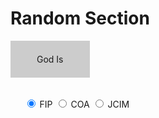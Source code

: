 ---
---
# Random Section


<span id="generateButton" class="block">
God Is
</span>

<span class="block">

<input type="radio" id="fipRadio" name="editionGroup" checked />
<label for="fipRadio">FIP</label>
<input type="radio" id="coaRadio" name="editionGroup" />
<label for="coaRadio">COA</label>
<input type="radio" id="jcimRadio" name="editionGroup" />
<label for="jcimRadio">JCIM</label>

</span>

<span id="resultSpan" class="block">
&nbsp;
</span>

<style>
	span.block {
	display: block;
}

span.block + span.block {
  margin-top: 2rem;
}

span#generateButton {
  display: inline-block;
  padding: 1.5em 3em 1.5em 3em;
  background-color: #ccc;
}

span#generateButton:hover {
  border: 1px solid blue;
}

input#fipRadio {
  margin-left: 2em;
}

span#resultSpan {
  font-size: 2em;
}

</style>



<script>


var getSection = function() {
	if (document.getElementById("coaRadio").checked)
		var sections = coaSections;
	else if (document.getElementById("fipRadio").checked)
		var sections = fipSections;
	else
		var sections = jcimSections;
	var max = sections.length;
	var num = Math.floor( (Math.random() * max) );
	document.getElementById("resultSpan").textContent = sections[num];
};

if (typeof(window) !== "undefined") {
	window.addEventListener("load", function() {

		document.onkeydown = function(e) {
			e = e || window.event;
			if (e.keyCode == 13)
			{
					getSection();
					return false;
			}
			return true;
		};

		document.getElementById("generateButton").onclick = getSection;
	});
}


var fipSections = ["T-In",
"T-1.I",
"T-1.II",
"T-1.III",
"T-1.IV",
"T-1.V",
"T-1.VI",
"T-1.VII",
"T-2.I",
"T-2.II",
"T-2.III",
"T-2.IV",
"T-2.V",
"T-2.VI",
"T-2.VII",
"T-2.VIII",
"T-3.I",
"T-3.II",
"T-3.III",
"T-3.IV",
"T-3.V",
"T-3.VI",
"T-3.VII",
"T-4.in",
"T-4.I",
"T-4.II",
"T-4.III",
"T-4.IV",
"T-4.V",
"T-4.VI",
"T-4.VII",
"T-5.in",
"T-5.I",
"T-5.II",
"T-5.III",
"T-5.IV",
"T-5.V",
"T-5.VI",
"T-5.VII",
"T-6.in",
"T-6.I",
"T-6.II",
"T-6.III",
"T-6.IV",
"T-6.V",
"T-6.V-A",
"T-6.V-B",
"T-6.V-C",
"T-7.I",
"T-7.II",
"T-7.III",
"T-7.IV",
"T-7.V",
"T-7.VI",
"T-7.VII",
"T-7.VIII",
"T-7.IX",
"T-7.X",
"T-7.XI",
"T-8.I",
"T-8.II",
"T-8.III",
"T-8.IV",
"T-8.V",
"T-8.VI",
"T-8.VII",
"T-8.VIII",
"T-8.IX",
"T-9.I",
"T-9.II",
"T-9.III",
"T-9.IV",
"T-9.V",
"T-9.VI",
"T-9.VII",
"T-9.VIII",
"T-10.in",
"T-10.I",
"T-10.II",
"T-10.III",
"T-10.IV",
"T-10.V",
"T-11.in",
"T-11.I",
"T-11.II",
"T-11.III",
"T-11.IV",
"T-11.V",
"T-11.VI",
"T-11.VII",
"T-11.VIII",
"T-12.I",
"T-12.II",
"T-12.III",
"T-12.IV",
"T-12.V",
"T-12.VI",
"T-12.VII",
"T-12.VIII",
"T-13.in",
"T-13.I",
"T-13.II",
"T-13.III",
"T-13.IV",
"T-13.V",
"T-13.VI",
"T-13.VII",
"T-13.VIII",
"T-13.IX",
"T-13.X",
"T-13.XI",
"T-14.in",
"T-14.I",
"T-14.II",
"T-14.III",
"T-14.IV",
"T-14.V",
"T-14.VI",
"T-14.VII",
"T-14.VIII",
"T-14.IX",
"T-14.X",
"T-14.XI",
"T-15.I",
"T-15.II",
"T-15.III",
"T-15.IV",
"T-15.V",
"T-15.VI",
"T-15.VII",
"T-15.VIII",
"T-15.IX",
"T-15.X",
"T-15.XI",
"T-16.I",
"T-16.II",
"T-16.III",
"T-16.IV",
"T-16.V",
"T-16.VI",
"T-16.VII",
"T-17.I",
"T-17.II",
"T-17.III",
"T-17.IV",
"T-17.V",
"T-17.VI",
"T-17.VII",
"T-17.VIII",
"T-18.I",
"T-18.II",
"T-18.III",
"T-18.IV",
"T-18.V",
"T-18.VI",
"T-18.VII",
"T-18.VIII",
"T-18.IX",
"T-19.I",
"T-19.II",
"T-19.III",
"T-19.IV",
"T-19.IV-A",
"T-19.IV-B",
"T-19.IV-C",
"T-19.IV-D",
"T-20.I",
"T-20.II",
"T-20.III",
"T-20.IV",
"T-20.V",
"T-20.VI",
"T-20.VII",
"T-20.VIII",
"T-21.in",
"T-21.I",
"T-21.II",
"T-21.III",
"T-21.IV",
"T-21.V",
"T-21.VI",
"T-21.VII",
"T-21.VIII",
"T-22.in",
"T-22.I",
"T-22.II",
"T-22.III",
"T-22.IV",
"T-22.V",
"T-22.VI",
"T-23.in",
"T-23.I",
"T-23.II",
"T-23.III",
"T-23.IV",
"T-24.in",
"T-24.I",
"T-24.II",
"T-24.III",
"T-24.IV",
"T-24.V",
"T-24.VI",
"T-24.VII",
"T-25.in",
"T-25.I",
"T-25.II",
"T-25.III",
"T-25.IV",
"T-25.V",
"T-25.VI",
"T-25.VII",
"T-25.VIII",
"T-25.IX",
"T-26.I",
"T-26.II",
"T-26.III",
"T-26.IV",
"T-26.V",
"T-26.VI",
"T-26.VII",
"T-26.VIII",
"T-26.IX",
"T-26.X",
"T-27.I",
"T-27.II",
"T-27.III",
"T-27.IV",
"T-27.V",
"T-27.VI",
"T-27.VII",
"T-27.VIII",
"T-28.I",
"T-28.II",
"T-28.III",
"T-28.IV",
"T-28.V",
"T-28.VI",
"T-28.VII",
"T-29.I",
"T-29.II",
"T-29.III",
"T-29.IV",
"T-29.V",
"T-29.VI",
"T-29.VII",
"T-29.VIII",
"T-29.IX",
"T-30.in",
"T-30.I",
"T-30.II",
"T-30.III",
"T-30.IV",
"T-30.V",
"T-30.VI",
"T-30.VII",
"T-30.VIII",
"T-31.I",
"T-31.II",
"T-31.III",
"T-31.IV",
"T-31.V",
"T-31.VI",
"T-31.VII",
"T-31.VIII",
"M-In",
"M-1",
"M-2",
"M-3",
"M-4",
"M-4.I",
"M-4.II",
"M-4.III",
"M-4.IV",
"M-4.V",
"M-4.VI",
"M-4.VII",
"M-4.VIII",
"M-4.IX",
"M-4.X",
"M-5",
"M-5.I",
"M-5.II",
"M-5.III",
"M-6",
"M-7",
"M-8",
"M-9",
"M-10",
"M-11",
"M-12",
"M-13",
"M-14",
"M-15",
"M-16",
"M-17",
"M-18",
"M-19",
"M-20",
"M-21",
"M-22",
"M-23",
"M-24",
"M-25",
"M-26",
"M-27",
"M-28",
"M-29",
"C-In",
"C-1",
"C-2",
"C-3",
"C-4",
"C-5",
"C-6",
"C-Ep",
"P-In",
"P-1",
"P-2.in",
"P-2.I",
"P-2.II",
"P-2.III",
"P-2.IV",
"P-2.V",
"P-2.VI",
"P-2.VII",
"P-3.I",
"P-3.II",
"P-3.III",
"S-1.in",
"S-1.I",
"S-1.II",
"S-1.III",
"S-1.IV",
"S-1.V",
"S-2.in",
"S-2.I",
"S-2.II",
"S-2.III",
"S-3.in",
"S-3.I",
"S-3.II",
"S-3.III",
"S-3.IV"
];

var coaSections = ["T–In",
"T–1.1",
"T–1.2",
"T–1.3",
"T–1.4",
"T–1.5",
"T–1.6",
"T–1.7",
"T–1.8",
"T–1.9",
"T–1.10",
"T–1.11",
"T–1.12",
"T–1.13",
"T–1.14",
"T–1.15",
"T–1.16",
"T–1.17",
"T–1.18",
"T–1.19",
"T–1.20",
"T–1.21",
"T–1.22",
"T–1.23",
"T–1.24",
"T–1.25",
"T–1.26",
"T–1.27",
"T–1.28",
"T–1.29",
"T–1.30",
"T–1.31",
"T–1.32",
"T–1.33",
"T–1.34",
"T–1.35",
"T–1.36",
"T–1.37",
"T–1.38",
"T–1.39",
"T–1.40",
"T–1.41",
"T–1.42",
"T–1.43",
"T–1.44",
"T–1.45",
"T–1.46",
"T–1.47",
"T–1.48",
"T–1.49",
"T–1.50",
"T–2.I",
"T–2.II",
"T–2.III",
"T–2.IV",
"T–2.V",
"T–2.VI",
"T–2.VII",
"T–2.VIII",
"T–2.IX",
"T–2.X",
"T–2.XI",
"T–2.XII",
"T–2.XIII",
"T–3.I",
"T–3.II",
"T–3.III",
"T–3.IV",
"T–3.V",
"T–3.VI",
"T–3.VII",
"T–3.VIII",
"T–3.IX",
"T–3.X",
"T–3.XI",
"T–4.I",
"T–4.II",
"T–4.III",
"T–4.IV",
"T–4.V",
"T–4.VI",
"T–4.VII",
"T–4.VIII",
"T–4.IX",
"T–4.X",
"T–4.XI",
"T–5.I",
"T–5.II",
"T–5.III",
"T–5.IV",
"T–5.V",
"T–5.VI",
"T–5.VII",
"T–5.VIII",
"T–5.IX",
"T–5.X",
"T–6.I",
"T–6.II",
"T–6.III",
"T–6.IV",
"T–6.V",
"T–6.VI",
"T–6.VII",
"T–6.VII–A",
"T–6.VII–B",
"T–6.VII–C",
"T–6.VIII",
"T–7.I",
"T–7.II",
"T–7.III",
"T–7.IV",
"T–7.V",
"T–7.VI",
"T–7.VII",
"T–7.VIII",
"T–7.IX",
"T–7.X",
"T–8.I",
"T–8.II",
"T–8.III",
"T–8.IV",
"T–8.V",
"T–8.VI",
"T–8.VII",
"T–8.VIII",
"T–9.I",
"T–9.II",
"T–9.III",
"T–9.IV",
"T–9.V",
"T–9.VI",
"T–9.VII",
"T–9.VIII",
"T–10.I",
"T–10.II",
"T–10.III",
"T–10.IV",
"T–10.V",
"T–11.I",
"T–11.II",
"T–11.III",
"T–11.IV",
"T–11.V",
"T–11.VI",
"T–11.VII",
"T–11.VIII",
"T–11.IX",
"T–12.I",
"T–12.II",
"T–12.III",
"T–12.IV",
"T–12.V",
"T–12.VI",
"T–12.VII",
"T–12.VIII",
"T–12.IX",
"T–12.X",
"T–13.I",
"T–13.II",
"T–13.III",
"T–13.IV",
"T–13.V",
"T–13.VI",
"T–13.VII",
"T–13.VIII",
"T–13.IX",
"T–13.X",
"T–13.XI",
"T–13.XII",
"T–14.I",
"T–14.II",
"T–14.III",
"T–14.IV",
"T–14.V",
"T–14.VI",
"T–14.VII",
"T–14.VIII",
"T–14.IX",
"T–14.X",
"T–14.XI",
"T–14.XII",
"T–15.I",
"T–15.II",
"T–15.III",
"T–15.IV",
"T–15.V",
"T–15.VI",
"T–15.VII",
"T–15.VIII",
"T–15.IX",
"T–15.X",
"T–15.XI",
"T–16.I",
"T–16.II",
"T–16.III",
"T–16.IV",
"T–16.V",
"T–16.VI",
"T–16.VII",
"T–17.I",
"T–17.II",
"T–17.III",
"T–17.IV",
"T–17.V",
"T–17.VI",
"T–17.VII",
"T–17.VIII",
"T–17.IX",
"T–18.I",
"T–18.II",
"T–18.III",
"T–18.IV",
"T–18.V",
"T–18.VI",
"T–18.VII",
"T–18.VIII",
"T–19.I",
"T–19.II",
"T–19.III",
"T–19.IV",
"T–19.IV–A",
"T–19.IV–B",
"T–19.IV–C",
"T–19.IV–D",
"T–20.I",
"T–20.II",
"T–20.III",
"T–20.IV",
"T–20.V",
"T–20.VI",
"T–20.VII",
"T–20.VIII",
"T–21.I",
"T–21.II",
"T–21.III",
"T–21.IV",
"T–21.V",
"T–21.VI",
"T–21.VII",
"T–22.I",
"T–22.II",
"T–22.III",
"T–22.IV",
"T–22.V",
"T–22.VI",
"T–22.VII",
"T–22.VIII",
"T–22.IX",
"T–23.I",
"T–23.II",
"T–23.III",
"T–23.IV",
"T–24.I",
"T–24.II",
"T–24.III",
"T–24.IV",
"T–24.V",
"T–24.VI",
"T–24.VII",
"T–25.I",
"T–25.II",
"T–25.III",
"T–25.IV",
"T–25.V",
"T–25.VI",
"T–25.VII",
"T–25.VIII",
"T–25.IX",
"T–25.X",
"T–26.I",
"T–26.II",
"T–26.III",
"T–26.IV",
"T–26.V",
"T–26.VI",
"T–26.VII",
"T–26.VIII",
"T–26.IX",
"T–26.X",
"T–27.I",
"T–27.II",
"T–27.III",
"T–27.IV",
"T–27.V",
"T–27.VI",
"T–27.VII",
"T–27.VIII",
"T–27.IX",
"T–27.X",
"T–27.XI",
"T–28.I",
"T–28.II",
"T–28.III",
"T–28.IV",
"T–28.V",
"T–28.VI",
"T–28.VII",
"T–29.I",
"T–29.II",
"T–29.III",
"T–29.IV",
"T–29.V",
"T–29.VI",
"T–29.VII",
"T–29.VIII",
"T–29.IX",
"T–29.X",
"T–30.I",
"T–30.II",
"T–30.III",
"T–30.IV",
"T–30.V",
"T–30.VI",
"T–30.VII",
"T–30.VIII",
"T–30.IX",
"T–31.I",
"T–31.II",
"T–31.III",
"T–31.IV",
"T–31.V",
"T–31.VI",
"T–31.VII",
"T–31.VIII",
"T–31.IX",
"M–In",
"M–1",
"M–2",
"M–3",
"M–4",
"M–4.I",
"M–4.II",
"M–4.III",
"M–4.IV",
"M–4.V",
"M–4.VI",
"M–4.VII",
"M–4.VIII",
"M–4.IX",
"M–4.X",
"M–5",
"M–5.I",
"M–5.II",
"M–5.III",
"M–6",
"M–7",
"M–8",
"M–9",
"M–10",
"M–11",
"M–12",
"M–13",
"M–14",
"M–15",
"M–16",
"M–17",
"M–18",
"M–19",
"M–20",
"M–21",
"M–22",
"M–23",
"M–24",
"M–25",
"M–26",
"M–27",
"M–28",
"M–29",
"C–In",
"C–1",
"C–2",
"C–3",
"C–4",
"C–5",
"C–6",
"C–Ep",
"Cam–1",
"Cam–2",
"Cam–3",
"Cam–4",
"Cam–5",
"Cam–6",
"Cam–7",
"Cam–8",
"Cam–9",
"Cam–10",
"Cam–11",
"Cam–12",
"Cam–13",
"Cam–14",
"Cam–15",
"Cam–16",
"Cam–17",
"Cam–18",
"Cam–19",
"Cam–20",
"Cam–21",
"Cam–22",
"Cam–23",
"Cam–24",
"Cam–25",
"Cam–26",
"Cam–27",
"Cam–28",
"Cam–29",				
"Cam–30",
"Cam–31",
"Cam–32",
"Cam–33"
];

var jcimSections = [
"T–In",
"T–1.I",
"T–1.II",
"T–2.I",
"T–2.II",
"T–2.III",
"T–2.IV",
"T–2.V",
"T–2.VI",
"T–3.I",
"T–3.II",
"T–3.III",
"T–3.IV",
"T–3.V",
"T–3.VI",
"T–3.VII",
"T–3.VIII",
"T–3.IX",
"T–4.I",
"T–4.II",
"T–4.III",
"T–4.IV",
"T–4.V",
"T–4.VI",
"T–4.VII",
"T–4.VIII",
"T–4.IX",
"T–5.I",
"T–5.II",
"T–5.III",
"T–5.IV",
"T–5.V",
"T–5.VI",
"T–5.VII",
"T–5.VIII",
"T–5.IX",
"T–6.I",
"T–6.II",
"T–6.III",
"T–6.IV",
"T–6.V",
"T–6.V–a",
"T–6.V–b",
"T–6.V–c",
"T–7.I",
"T–7.II",
"T–7.III",
"T–7.IV",
"T–7.V",
"T–7.VI",
"T–7.VII",
"T–7.VIII",
"T–7.IX",
"T–7.X",
"T–7.XI",
"T–7.XII",
"T–8.I",
"T–8.II",
"T–8.III",
"T–8.IV",
"T–8.V",
"T–8.VI",
"T–8.VII",
"T–8.VIII",
"T–8.IX",
"T–8.X",
"T–8.XI",
"T–9.I",
"T–9.II",
"T–9.III",
"T–9.IV",
"T–9.V",
"T–9.VI",
"T–9.VII",
"T–9.VIII",
"T–9.IX",
"T–9.X",
"T–9.XI",
"T–10.I",
"T–10.II",
"T–10.III",
"T–10.IV",
"T–10.V",
"T–10.VI",
"T–10.VII",
"T–10.VIII",
"T–11.I",
"T–11.II",
"T–11.III",
"T–11.IV",
"T–11.V",
"T–11.VI",
"T–11.VII",
"T–11.VIII",
"T–11.IX",
"T–11.X",
"T–12.I",
"T–12.II",
"T–12.III",
"T–12.IV",
"T–12.V",
"T–12.VI",
"T–12.VII",
"T–13.I",
"T–13.II",
"T–13.III",
"T–13.IV",
"T–13.V",
"T–13.VI",
"T–13.VII",
"T–13.VIII",
"T–13.IX",
"T–14.I",
"T–14.II",
"T–14.III",
"T–14.IV",
"T–14.V",
"T–14.VI",
"T–14.VII",
"T–15.I",
"T–15.II",
"T–15.III",
"T–15.IV",
"T–15.V",
"T–15.VI",
"T–15.VII",
"T–15.VIII",
"T–15.IX",
"T–15.X",
"T–15.XI",
"T–16.I",
"T–16.II",
"T–16.III",
"T–16.IV",
"T–16.V",
"T–16.VI",
"T–16.VII",
"T–16.VIII",
"T–17.I",
"T–17.II",
"T–17.III",
"T–17.IV",
"T–17.V",
"T–17.VI",
"T–17.VII",
"T–17.VIII",
"T–17.IX",
"T–18.I",
"T–18.II",
"T–18.III",
"T–18.IV",
"T–18.V",
"T–18.VI",
"T–18.VII",
"T–18.VIII",
"T–18.IX",
"T–18.X",
"T–18.XI",
"T–19.I",
"T–19.II",
"T–19.III",
"T–19.IV",
"T–19.V",
"T–19.V–a",
"T–19.V–b",
"T–19.V–c",
"T–19.IV–d",
"T–20.I",
"T–20.II",
"T–20.III",
"T–20.IV",
"T–20.V",
"T–20.VI",
"T–20.VII",
"T–20.VIII",
"T–20.IX",
"T–21.I",
"T–21.II",
"T–21.III",
"T–21.IV",
"T–21.V",
"T–21.VI",
"T–21.VII",
"T–21.VIII",
"T–21.IX",
"T–22.I",
"T–22.II",
"T–22.III",
"T–22.IV",
"T–22.V",
"T–22.VI",
"T–22.VII",
"T–23.I",
"T–23.II",
"T–23.III",
"T–23.IV",
"T–23.V",
"T–24.I",
"T–24.II",
"T–24.III",
"T–24.IV",
"T–24.V",
"T–24.VI",
"T–24.VII",
"T–24.VIII",
"T–25.I",
"T–25.II",
"T–25.III",
"T–25.IV",
"T–25.V",
"T–25.VI",
"T–25.VII",
"T–25.VIII",
"T–25.IX",
"T–25.X",
"T–26.I",
"T–26.II",
"T–26.III",
"T–26.IV",
"T–26.V",
"T–26.VI",
"T–26.VII",
"T–26.VIII",
"T–26.IX",
"T–26.X",
"T–26.XI",
"T–27.I",
"T–27.II",
"T–27.III",
"T–27.IV",
"T–27.V",
"T–27.VI",
"T–27.VII",
"T–27.VIII",
"T–27.IX",
"T–28.I",
"T–28.II",
"T–28.III",
"T–28.IV",
"T–28.V",
"T–28.VI",
"T–28.VII",
"T–28.VIII",
"T–29.I",
"T–29.II",
"T–29.III",
"T–29.IV",
"T–29.V",
"T–29.VI",
"T–29.VII",
"T–29.VIII",
"T–29.IX",
"T–29.X",
"T–30.I",
"T–30.II",
"T–30.III",
"T–30.IV",
"T–30.V",
"T–30.VI",
"T–30.VII",
"T–30.VIII",
"T–30.IX",
"T–31.I",
"T–31.II",
"T–31.III",
"T–31.IV",
"T–31.V",
"T–31.VI",
"T–31.VII",
"T–31.VIII"
];
</script>

